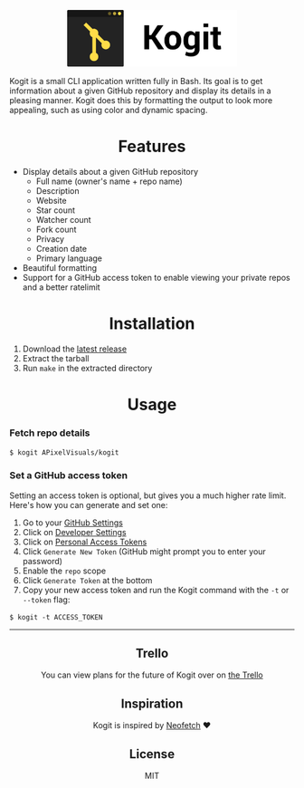 <p align="center"><img src="./assets/title.png" alt="Title" height="100px" /></p>

Kogit is a small CLI application written fully in Bash. Its goal is to get information about a given GitHub repository and display its details in a pleasing manner. Kogit does this by formatting the output to look more appealing, such as using color and dynamic spacing.

<h1 align="center">Features</h1>

- Display details about a given GitHub repository
  - Full name (owner's name + repo name)
  - Description
  - Website
  - Star count
  - Watcher count
  - Fork count
  - Privacy
  - Creation date
  - Primary language
- Beautiful formatting
- Support for a GitHub access token to enable viewing your private repos and a better ratelimit

<h1 align="center">Installation</h1>

1. Download the [latest release](https://github.com/APixelVisuals/kogit/releases/latest)
2. Extract the tarball
3. Run `make` in the extracted directory

<h1 align="center">Usage</h1>

### Fetch repo details
```
$ kogit APixelVisuals/kogit
```

### Set a GitHub access token
Setting an access token is optional, but gives you a much higher rate limit. Here's how you can generate and set one:

1. Go to your [GitHub Settings](https://github.com/settings/profile)
2. Click on [Developer Settings](https://github.com/settings/apps)
3. Click on [Personal Access Tokens](https://github.com/settings/tokens)
4. Click `Generate New Token` (GitHub might prompt you to enter your password)
5. Enable the `repo` scope
6. Click `Generate Token` at the bottom
7. Copy your new access token and run the Kogit command with the `-t` or `--token` flag:
```
$ kogit -t ACCESS_TOKEN
```

---

<h2 align="center">Trello</h2>
<p align="center">You can view plans for the future of Kogit over on <a href="https://trello.com/b/F1qB0bdK/kogit">the Trello</a></p>

<h2 align="center">Inspiration</h2>
<p align="center">Kogit is inspired by <a href="https://github.com/dylanaraps/neofetch">Neofetch</a> ❤</p>

<h2 align="center">License</h2>
<p align="center">MIT</p>